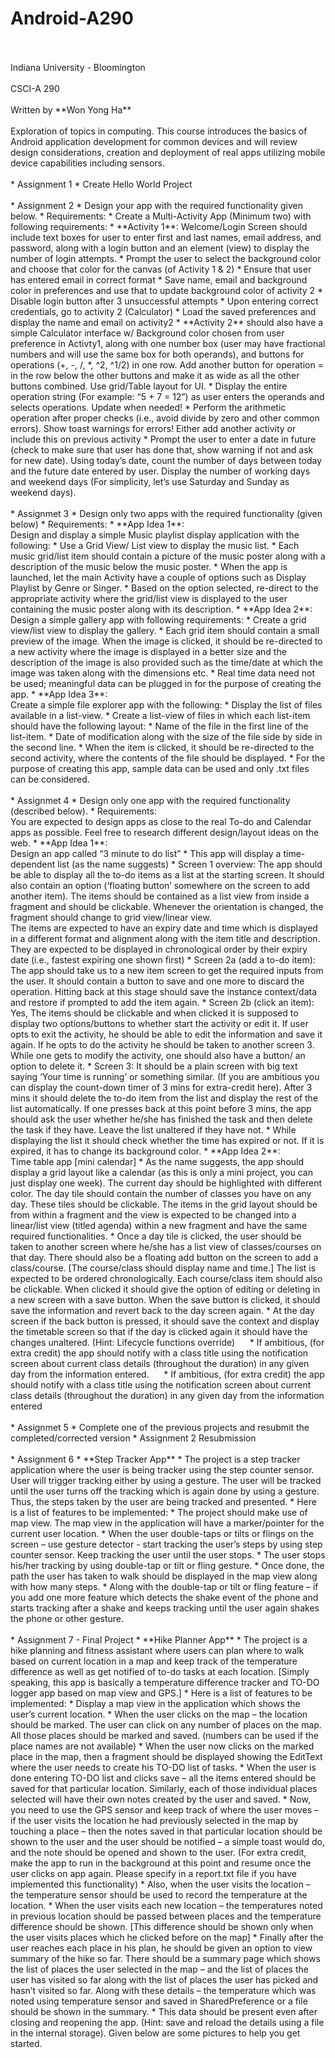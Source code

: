 # Android-A290
<br />
<br />
Indiana University - Bloomington
<br />
<br />
CSCI-A 290
<br />
<br />
Written by **Won Yong Ha**
<br />
<br />
Exploration of topics in computing. This course introduces the basics of Android application development for common devices and will review design considerations, creation and deployment of real apps utilizing mobile device capabilities including sensors.
<br />
<br />
* Assignment 1
* Create Hello World Project
<br />
<br />
* Assignment 2
  * Design your app with the required functionality given below.
  * Requirements:
    * Create a Multi-Activity App (Minimum two) with following requirements:
      * **Activity 1**: Welcome/Login Screen should include text boxes for user to enter first and last names, email address, and password, along with a login button and an element (view) to display the number of login attempts.
      * Prompt the user to select the background color and choose that color for the canvas (of Activity 1 & 2)
      * Ensure that user has entered email in correct format
      * Save name, email and background color in preferences and use that to update background color of activity 2
      * Disable login button after 3 unsuccessful attempts
      * Upon entering correct credentials, go to activity 2 (Calculator)
      * Load the saved preferences and display the name and email on activity2
      * **Activity 2** should also have a simple Calculator interface w/ Background color chosen from user preference in Activty1, along with one number box (user may have fractional numbers and will use the same box for both operands), and buttons for operations (+, -, /, *, ^2, ^1/2) in one row. Add another button for operation = in the row below the other buttons and make it as wide as all the other buttons combined. Use grid/Table layout for UI.
      * Display the entire operation string (For example: “5 + 7 = 12”) as user enters the operands and selects operations. Update when needed!
      * Perform the arithmetic operation after proper checks (i.e., avoid divide by zero and other common errors). Show toast warnings for errors!
    Either add another activity or include this on previous activity
      * Prompt the user to enter a date in future (check to make sure that user has done that, show warning if not and ask for new date). Using today’s date, count the number of days between today and the future date entered by user. Display the number of working days and weekend days (For simplicity, let’s use Saturday and Sunday as weekend days).
<br />
<br />
* Assignmet 3
  * Design only two apps with the required functionality (given below)
  * Requirements:
    * **App Idea 1**:<br />Design and display a simple Music playlist display application with the following:
      * Use a Grid View/ List view to display the music list.
      * Each music grid/list item should contain a picture of the music poster along with a description of the music below the music poster.
      * When the app is launched, let the main Activity have a couple of options such as Display Playlist by Genre or Singer.
      * Based on the option selected, re-direct to the appropriate activity where the grid/list view is displayed to the user containing the music poster along with its description.
    * **App Idea 2**: <br />Design a simple gallery app with following requirements:
      * Create a grid view/list view to display the gallery.
      * Each grid item should contain a small preview of the image. When the image is clicked, it should be re-directed to a new activity where the image is displayed in a better size and the description of the image is also provided such as the time/date at which the image was taken along with the dimensions etc.
      * Real time data need not be used; meaningful data can be plugged in for the purpose of creating the app.
    * **App Idea 3**:<br />Create a simple file explorer app with the following:
      * Display the list of files available in a list-view.
      * Create a list-view of files in which each list-item should have the following layout:
        * Name of the file in the first line of the list-item.
        * Date of modification along with the size of the file side by side in the second line.
      * When the item is clicked, it should be re-directed to the second activity, where the contents of the file should be displayed.
      * For the purpose of creating this app, sample data can be used and only .txt files can be considered.
<br />
<br />
* Assignmet 4
  * Design only one app with the required functionality (described below).
  * Requirements:<br />You are expected to design apps as close to the real To-do and Calendar apps as possible. Feel free to research different design/layout ideas on the web.
    * **App Idea 1**:<br />Design an app called “3 minute to do list”
      * This app will display a time-dependent list (as the name suggests)
      * Screen 1 overview: The app should be able to display all the to-do items as a list at the starting screen. It should also contain an option (‘floating button’ somewhere on the screen to add another item). The items should be contained as a list view from inside a fragment and should be clickable. Whenever the orientation is changed, the fragment should change to grid view/linear view.<br />The items are expected to have an expiry date and time which is displayed in a different format and alignment along with the item title and description. They are expected to be displayed in chronological order by their expiry date (i.e., fastest expiring one shown first)
      * Screen 2a (add a to-do item): The app should take us to a new item screen to get the required inputs from the user. It should contain a button to save and one more to discard the operation. Hitting back at this stage should save the instance context/data and restore if prompted to add the item again.
      * Screen 2b (click an item): Yes, The items should be clickable and when clicked it is supposed to display two options/buttons to whether start the activity or edit it. If user opts to exit the activity, he should be able to edit the information and save it again. If he opts to do the activity he should be taken to another screen 3. While one gets to modify the activity, one should also have a button/ an option to delete it.
      * Screen 3: It should be a plain screen with big text saying ‘Your time is running’ or something similar. (If you are ambitious you can display the count-down timer of 3 mins for extra-credit here). After 3 mins it should delete the to-do item from the list and display the rest of the list automatically. If one presses back at this point before 3 mins, the app should ask the user whether he/she has finished the task and then delete the task if they have. Leave the list unaltered if they have not.
      * While displaying the list it should check whether the time has expired or not. If it is expired, it has to change its background color.
    * **App Idea 2**:<br />Time table app [mini calendar]
      * As the name suggests, the app should display a grid layout like a calendar (as this is only a mini project, you can just display one week). The current day should be highlighted with different color. The day tile should contain the number of classes you have on any day. These tiles should be clickable. The items in the grid layout should be from within a fragment and the view is expected to be changed into a linear/list view (titled agenda) within a new fragment and have the same required functionalities.
      * Once a day tile is clicked, the user should be taken to another screen where he/she has a list view of classes/courses on that day. There should also be a floating add button on the screen to add a class/course. [The course/class should display name and time.] The list is expected to be ordered chronologically. Each course/class item should also be clickable. When clicked it should give the option of editing or deleting in a new screen with a save button. When the save button is clicked, it should save the information and revert back to the day screen again.
      * At the day screen if the back button is pressed, it should save the context and display the timetable screen so that if the day is clicked again it should have the changes unaltered. (Hint: Lifecycle functions override)
      * If ambitious, (for extra credit) the app should notify with a class title using the notification screen about current class details (throughout the duration) in any given day from the information entered.
      * If ambitious, (for extra credit) the app should notify with a class title using the notification screen about current class details (throughout the duration) in any given day from the information entered
<br />
<br />
* Assignmet 5
  * Complete one of the previous projects and resubmit the completed/corrected version
  * Assignment 2 Resubmission
<br />
<br />
* Assignment 6
  * **Step Tracker App**
  * The project is a step tracker application where the user is being tracker using the step counter sensor. User will trigger tracking either by using a gesture. The user will be tracked until the user turns off the tracking which is again done by using a gesture. Thus, the steps taken by the user are being tracked and presented.
  * Here is a list of features to be implemented:
    * The project should make use of map view. The map view in the application will have a marker/pointer for the current user location.
    * When the user double-taps or tilts or flings on the screen – use gesture detector - start tracking the user’s steps by using step counter sensor. Keep tracking the user until the user stops.
    * The user stops his/her tracking by using double-tap or tilt or fling gesture.
    * Once done, the path the user has taken to walk should be displayed in the map view along with how many steps.
    * Along with the double-tap or tilt or fling feature – if you add one more feature which detects the shake event of the phone and starts tracking after a shake and keeps tracking until the user again shakes the phone or other gesture.
<br />
<br />
* Assignment 7 - Final Project
  * **Hike Planner App**
  * The project is a hike planning and fitness assistant where users can plan where to walk based on current location in a map and keep track of the temperature difference as well as get notified of to-do tasks at each location. [Simply speaking, this app is basically a temperature difference tracker and TO-DO logger app based on map view and GPS.]
  * Here is a list of features to be implemented:
    * Display a map view in the application which shows the user’s current location.
    * When the user clicks on the map – the location should be marked. The user can click on any number of places on the map. All those places should be marked and saved. (numbers can be used if the place names are not available)
    * When the user now clicks on the marked place in the map, then a fragment should be displayed showing the EditText where the user needs to create his TO-DO list of tasks.
    * When the user is done entering TO-DO list and clicks save – all the items entered should be saved for that particular location. Similarly, each of those individual places selected will have their own notes created by the user and saved.
    * Now, you need to use the GPS sensor and keep track of where the user moves – if the user visits the location he had previously selected in the map by touching a place – then the notes saved in that particular location should be shown to the user and the user should be notified – a simple toast would do, and the note should be opened and shown to the user. (For extra credit, make the app to run in the background at this point and resume once the user clicks on app again. Please specify in a report.txt file if you have implemented this functionality)
    * Also, when the user visits the location – the temperature sensor should be used to record the temperature at the location.
    * When the user visits each new location – the temperatures noted in previous location should be passed between places and the temperature difference should be shown. [This difference should be shown only when the user visits places which he clicked before on the map]
    * Finally after the user reaches each place in his plan, he should be given an option to view summary of the hike so far. There should be a summary page which shows the list of places the user selected in the map – and the list of places the user has visited so far along with the list of places the user has picked and hasn’t visited so far. Along with these details – the temperature which was noted using temperature sensor and saved in SharedPreference or a file should be shown in the summary.
    * This data should be present even after closing and reopening the app. (Hint: save and reload the details using a file in the internal storage). Given below are some pictures to help you get started.

